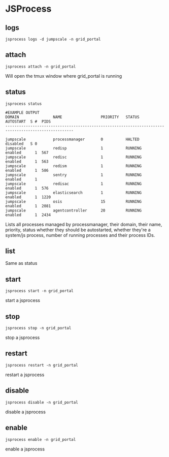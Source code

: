 JSProcess
=========

logs
----

~~~~ {.sourceCode .python}
jsprocess logs -d jumpscale -n grid_portal
~~~~

attach
------

~~~~ {.sourceCode .python}
jsprocess attach -n grid_portal
~~~~

Will open the tmux window where grid\_portal is running

status
------

~~~~ {.sourceCode .python}
jsprocess status

#EXAMPLE OUTPUT
DOMAIN               NAME                 PRIORITY   STATUS       AUTOSTART  S #  PIDS
----------------------------------------------------------------------------------------------------

jumpscale            processmanager       0          HALTED       disabled   S 0  
jumpscale            redisp               1          RUNNING      enabled      1  567
jumpscale            redisc               1          RUNNING      enabled      1  563
jumpscale            redism               1          RUNNING      enabled      1  586
jumpscale            sentry               1          RUNNING      enabled      1  
jumpscale            redisac              1          RUNNING      enabled      1  576
jumpscale            elasticsearch        1          RUNNING      enabled      1  1220
jumpscale            osis                 15         RUNNING      enabled      1  2081
jumpscale            agentcontroller      20         RUNNING      enabled      1  2434
~~~~

Lists all processes managed by processmanager, their domain, their name,
priority, status whether they should be autostarted, whether they're a
system/js process, number of running processes and their process IDs.

list
----

Same as status

start
-----

~~~~ {.sourceCode .python}
jsprocess start -n grid_portal
~~~~

start a jsprocess

stop
----

~~~~ {.sourceCode .python}
jsprocess stop -n grid_portal
~~~~

stop a jsprocess

restart
-------

~~~~ {.sourceCode .python}
jsprocess restart -n grid_portal
~~~~

restart a jsprocess

disable
-------

~~~~ {.sourceCode .python}
jsprocess disable -n grid_portal
~~~~

disable a jsprocess

enable
------

~~~~ {.sourceCode .python}
jsprocess enable -n grid_portal
~~~~

enable a jsprocess
